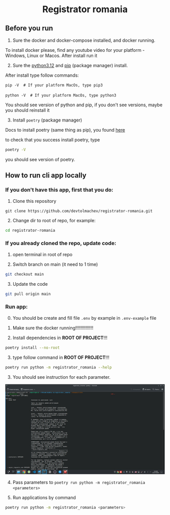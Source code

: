 

<h1 align="center">Registrator romania</h1>


## Before you run

1. Sure the docker and docker-compose installed, and docker running.

To install docker please, find any youtube video for your platform - Windows, Linux or Macos. After install run it

2. Sure the [python3.12](https://www.python.org/downloads/release/python-3120/) and [pip](https://www.python.org/downloads/release/python-3120/) (package manager) install.

After install type follow commands:

```
pip -V  # If your platform MacOs, type pip3

python -V  # If your platform MacOs, type python3
```

You should see version of python and pip, if you don't see versions, maybe you should reinstall it

3. Install `poetry` (package manager)

Docs to install poetry (same thing as pip), you found [here](https://python-poetry.org/docs/#installing-with-pipx)

to check that you success install poetry, type

```bash
poetry -V
```

you should see version of poetry.


## How to run cli app locally

### If you don't have this app, first that you do:

1. Clone this repository

```
git clone https://github.com/devtolmachev/registrator-romania.git
```

2. Change dir to root of repo, for example:
   
```bash
cd registrator-romania
```

### If you already cloned the repo, update code:

1. open terminal in root of repo

2. Switch branch on main (it need to 1 time)

```bash
git checkout main
``` 

3. Update the code

```bash
git pull origin main
``` 

### Run app:

0. You should be create and fill file `.env` by example in `.env-example` file

1. Make sure the docker running!!!!!!!!!!!!!!
    
2. Install dependencies in **ROOT OF PROJECT**!!!

```bash
poetry install --no-root
```

3. type follow command in **ROOT OF PROJECT**!!!

```bash
poetry run python -m registrator_romania --help
```

3. You should see instruction for each parameter.

![Help of the cli](docs/help.jpg)


4. Pass parameters to `poetry run python -m registrator_romania <parameters>`

5. Run applications by command
   
```bash
poetry run python -m registrator_romania <parameters>
```
